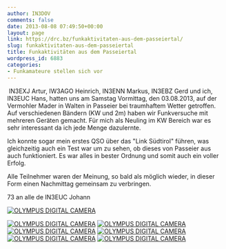 ```yaml
---
author: IN3DOV
comments: false
date: 2013-08-08 07:49:50+00:00
layout: page
link: https://drc.bz/funkaktivitaten-aus-dem-passeiertal/
slug: funkaktivitaten-aus-dem-passeiertal
title: Funkaktivitäten aus dem Passeiertal
wordpress_id: 6883
categories:
- Funkamateure stellen sich vor
---
```


 IN3EXJ Artur, IW3AGO Heinrich, IN3ENN Markus, IN3EBZ Gerd und ich, IN3EUC Hans, hatten uns am Samstag Vormittag, den 03.08.2013, auf der Vermohler Mader in Walten in Passeier bei traumhaftem Wetter getroffen. Auf verschiedenen Bändern (KW und 2m) haben wir Funkversuche mit mehreren Geräten gemacht. Für mich als Neuling im KW Bereich war es sehr interessant da ich jede Menge dazulernte.




Ich konnte sogar mein erstes QSO über das "Link Südtirol" führen, was gleichzeitig auch ein Test war um zu sehen, ob dieses von Passeier aus auch funktioniert. Es war alles in bester Ordnung und somit auch ein voller Erfolg.




Alle Teilnehmer waren der Meinung, so bald als möglich wieder, in dieser Form einen Nachmittag gemeinsam zu verbringen.




73 an alle de IN3EUC Johann




[![OLYMPUS DIGITAL CAMERA](https://drc.bz/wp-content/uploads/2013/08/K800_K1600_P8030635.jpg)](https://drc.bz/wp-content/uploads/2013/08/K800_K1600_P8030635.jpg)




[![OLYMPUS DIGITAL CAMERA](https://drc.bz/wp-content/uploads/2013/08/K800_K1600_P8030611.jpg)](https://drc.bz/wp-content/uploads/2013/08/K800_K1600_P8030611.jpg) [![OLYMPUS DIGITAL CAMERA](https://drc.bz/wp-content/uploads/2013/08/K800_K1600_P8030621.jpg)](https://drc.bz/wp-content/uploads/2013/08/K800_K1600_P8030621.jpg) [![OLYMPUS DIGITAL CAMERA](https://drc.bz/wp-content/uploads/2013/08/K800_K1600_P8030628.jpg)](https://drc.bz/wp-content/uploads/2013/08/K800_K1600_P8030628.jpg) [![OLYMPUS DIGITAL CAMERA](https://drc.bz/wp-content/uploads/2013/08/K800_P8030626.jpg)](https://drc.bz/wp-content/uploads/2013/08/K800_P8030626.jpg) [![OLYMPUS DIGITAL CAMERA](https://drc.bz/wp-content/uploads/2013/08/K800_P8030633.jpg)](https://drc.bz/wp-content/uploads/2013/08/K800_P8030633.jpg) [![OLYMPUS DIGITAL CAMERA](https://drc.bz/wp-content/uploads/2013/08/K800_P8030634.jpg)](https://drc.bz/wp-content/uploads/2013/08/K800_P8030634.jpg)



